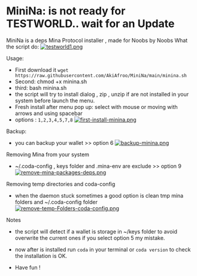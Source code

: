 # MiniNa: is not ready for TESTWORLD.. wait for an Update
MiniNa is a deps Mina Protocol installer , made for Noobs by Noobs
What the script do:
[![testworld1.png](https://i.postimg.cc/BZpJsdsq/testworld1.png)](https://postimg.cc/rzDBNZKb)

Usage:
* First download it ```wget https://raw.githubusercontent.com/AkiAfroo/MiniNa/main/minina.sh```
* Second: chmod +x minina.sh 
* third:  bash minina.sh
* the script will try to install dialog , zip , unzip if are not installed in your system before launch the menu.
* Fresh install after menu pop up: select with mouse or moving with arrows and using spacebar
* options : ```1,2,3,4,5,7,8```
[![first-install-minina.png](https://i.postimg.cc/q750w1LV/first-install-minina.png)](https://postimg.cc/yJcwYXtv)

Backup:
* you can backup your wallet >> option 6
[![backup-minina.png](https://i.postimg.cc/VLgj6tg0/backup-minina.png)](https://postimg.cc/0b66XbL9)


Removing Mina from your system
* ~/.coda-config , keys folder and .mina-env are exclude >> option 9
[![remove-mina-packages-deps.png](https://i.postimg.cc/3r4Gh646/remove-mina-packages-deps.png)](https://postimg.cc/vDyTL0vL)

Removing temp directories and coda-config
* when the daemon stuck sometimes a good option is clean tmp mina folders and ~/.coda-config folder
[![remove-temp-Folders-coda-config.png](https://i.postimg.cc/sfv85p1S/remove-temp-Folders-coda-config.png)](https://postimg.cc/7brmkJ3Y)

Notes
* the script will detect if a wallet is storage in ~/keys folder to avoid overwrite the current ones if you select option 5 my mistake.

* now after is installed run ```coda``` in your terminal or ```coda version``` to check the installation is OK.
* Have fun !
